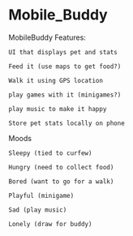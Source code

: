 # Mobile_Buddy
MobileBuddy
  Features:

    UI that displays pet and stats

    Feed it (use maps to get food?)

    Walk it using GPS location

    play games with it (minigames?)

    play music to make it happy

    Store pet stats locally on phone

  Moods

    Sleepy (tied to curfew)

    Hungry (need to collect food)

    Bored (want to go for a walk)

    Playful (minigame)

    Sad (play music)

    Lonely (draw for buddy)
